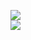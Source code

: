 [![](https://img.shields.io/badge/Made%20With-Github%20Spray-lightgrey.svg?style=for-the-badge&logo=github)](https://github.com/Annihil/github-spray#8300)  
[![](https://i.imgur.com/2DrTn0Z.gif)](https://github.com/Annihil/github-spray)